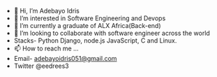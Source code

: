 - 👋 Hi, I’m Adebayo Idris
- 👀 I’m interested in Software Engineering and Devops
- 🌱 I’m currently a graduate of ALX Africa(Back-end)
- 💞️ I’m looking to collaborate with software engineer across the world
- Stacks- Python Django, node.js JavaScript, C and Linux.
- 📫 How to reach me ...
- Email- adebayoidris051@gmail.com
- Twitter @eedrees3
<!---
Ade3164/Ade3164 is a ✨ special ✨ repository because its `README.md` (this file) appears on your GitHub profile.
You can click the Preview link to take a look at your changes.
--->
